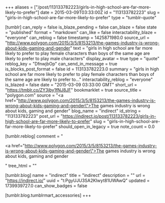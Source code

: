 +++
aliases = ["/post/113133782223/girls-in-high-school-are-far-more-likely-to-prefer"]
date = 2015-03-09T03:33:00Z
id = "113133782223"
slug = "girls-in-high-school-are-far-more-likely-to-prefer"
type = "tumblr-quote"

[tumblr]
can_reply = false
is_blaze_pending = false
can_blaze = false
state = "published"
format = "markdown"
can_like = false
interactability_blaze = "everyone"
can_reblog = false
timestamp = 1425871980.0
source_url = "http://www.polygon.com/2015/3/5/8153213/the-games-industry-is-wrong-about-kids-gaming-and-gender"
text = "girls in high school are far more likely to prefer to play female characters than boys of the same age are likely to prefer to play male characters"
display_avatar = true
type = "quote"
reblog_key = "DfnwjbOp"
can_send_in_message = true
is_blocks_post_format = false
id = 113133782223.0
summary = "girls in high school are far more likely to prefer to play female characters than boys of the same age are likely to prefer to..."
interactability_reblog = "everyone"
is_blazed = false
date = "2015-03-09 03:33:00 GMT"
short_url = "https://tmblr.co/ZY3jby1fNJ8JF"
bookmarklet = true
source_title = "polygon.com"
source = "<a href=\"http://www.polygon.com/2015/3/5/8153213/the-games-industry-is-wrong-about-kids-gaming-and-gender\">The games industry is wrong about kids, gaming and gender</a>"
blog_name = "indirect"
id_string = "113133782223"
post_url = "https://indirect.io/post/113133782223/girls-in-high-school-are-far-more-likely-to-prefer"
slug = "girls-in-high-school-are-far-more-likely-to-prefer"
should_open_in_legacy = true
note_count = 0.0

[tumblr.reblog]
comment = "<p><a href=\"http://www.polygon.com/2015/3/5/8153213/the-games-industry-is-wrong-about-kids-gaming-and-gender\">The games industry is wrong about kids, gaming and gender</a></p>"
tree_html = ""

[tumblr.blog]
name = "indirect"
title = "indirect"
description = ""
url = "https://indirect.io/"
uuid = "t:PgyUJU3SA2Klwyt81UWAwQ"
updated = 1739939727.0
can_show_badges = false

[tumblr.blog.tumblrmart_accessories]
+++
